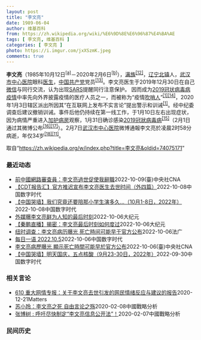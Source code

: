 ```yaml
---
layout: post
title: "李文亮"
date: 1989-06-04
author: 维基百科
from: https://zh.wikipedia.org/wiki/%E6%9D%8E%E6%96%87%E4%BA%AE
tags: [ 李文亮, 维基百科 ]
categories: [ 李文亮 ]
photo: https://i.imgur.com/jxXSzmK.jpeg
comments: true
---
```

<div class="mw-parser-output"><div id="noteTA-86a2cf6f" class="noteTA"><div class="noteTA-group"><div data-noteta-group-source="module" data-noteta-group="Medicine"></div><div data-noteta-group-source="module" data-noteta-group="地名"></div></div><div class="noteTA-local"><div data-noteta-code="zh-hans:互联网+; zh-hant:互聯網+;"></div><div data-noteta-code="zh-cn:卡洛·乌尔巴尼; zh-hk:卡爾婁·武爾班尼; zh-tw:卡洛·厄巴尼;"></div><div data-noteta-code="zh-cn:弗吉尼亚大学; zh-tw:維吉尼亞大學; zh-hk:維珍尼亞大學;"></div></div></div>

<p><b>李文亮</b>（1985年10月12日<sup id="cite_ref-3" class="reference"><a href="#cite_note-3">[a]</a></sup>－2020年2月6日<sup id="cite_ref-13" class="reference"><a href="#cite_note-13">[b]</a></sup>），<a href="/wiki/%E6%BB%A1%E6%97%8F" title="满族">满族</a><sup id="cite_ref-14" class="reference"><a href="#cite_note-14">[12]</a></sup>，<a href="/wiki/%E8%BE%BD%E5%AE%81%E7%9C%81" title="辽宁省">辽宁</a><a href="/wiki/%E5%8C%97%E9%95%87%E5%B8%82" title="北镇市">北镇</a>人，<a href="/wiki/%E6%AD%A6%E6%B1%89%E5%B8%82%E4%B8%AD%E5%BF%83%E5%8C%BB%E9%99%A2" title="武汉市中心医院">武汉市中心医院</a>眼科<a href="/wiki/%E5%8C%BB%E7%94%9F" title="医生">医生</a>，<a href="/wiki/%E4%B8%AD%E5%9B%BD%E5%85%B1%E4%BA%A7%E5%85%9A" title="中国共产党">中国共产党</a>党员<sup id="cite_ref-15" class="reference"><a href="#cite_note-15">[13]</a></sup>。李文亮医生于2019年12月30日在自己<a href="/wiki/%E5%BE%AE%E4%BF%A1" title="微信">微信</a>与同行交流，认为出现<a href="/wiki/%E5%9A%B4%E9%87%8D%E6%80%A5%E6%80%A7%E5%91%BC%E5%90%B8%E7%B3%BB%E7%B5%B1%E7%B6%9C%E5%90%88%E7%97%87" title="嚴重急性呼吸系統綜合症">SARS</a>提醒同行注意保护。 因而成为<a href="/wiki/2019%E5%86%A0%E7%8A%B6%E7%97%85%E6%AF%92%E7%97%85%E7%96%AB%E6%83%85" title="2019冠状病毒病疫情">2019冠状病毒病疫情</a>中率先向外界披露疫情的医疗人员之一，而被称为“疫情<a href="/wiki/%E5%90%B9%E5%93%A8%E4%BA%BA" title="吹哨人">吹哨人</a>”<sup id="cite_ref-财新_1-1" class="reference"><a href="#cite_note-财新-1">[1]</a></sup><sup id="cite_ref-16" class="reference"><a href="#cite_note-16">[14]</a></sup>，2020年1月3日辖区派出所因其“在互联网上发布不实言论”提出警示和训诫<sup id="cite_ref-财新_1-2" class="reference"><a href="#cite_note-财新-1">[1]</a></sup>。经中纪委调查后建议撤销训诫。事件后他仍持续在第一线工作，于1月10日左右出现症状，因为病情严重进入<a href="/wiki/%E5%8A%A0%E6%8A%A4%E7%97%85%E6%88%BF" class="mw-redirect" title="加护病房">加护病房</a>观察，1月31日确诊感染<a href="/wiki/2019%E5%86%A0%E7%8B%80%E7%97%85%E6%AF%92%E7%97%85" class="mw-redirect" title="2019冠狀病毒病">2019冠狀病毒病</a><sup id="cite_ref-监察答记者问_17-0" class="reference"><a href="#cite_note-监察答记者问-17">[15]</a></sup>（2月1日通过其微博公布<sup id="cite_ref-18" class="reference"><a href="#cite_note-18">[16]</a></sup><sup id="cite_ref-19" class="reference"><a href="#cite_note-19">[17]</a></sup>）。2月7日<a href="/wiki/%E6%AD%A6%E6%B1%89%E5%B8%82%E4%B8%AD%E5%BF%83%E5%8C%BB%E9%99%A2" title="武汉市中心医院">武汉市中心医院</a>微博通報李文亮於凌晨2时58分病逝，年仅34岁<sup id="cite_ref-20" class="reference"><a href="#cite_note-20">[18]</a></sup><sup id="cite_ref-wjw.wuhan_12-1" class="reference"><a href="#cite_note-wjw.wuhan-12">[11]</a></sup>。
</p>
</div><noscript><img src="//zh.wikipedia.org/wiki/Special:CentralAutoLogin/start?type=1x1" alt="" title="" width="1" height="1" style="border: none; position: absolute;"></noscript>
<div class="printfooter" data-nosnippet="">取自“<a dir="ltr" href="https://zh.wikipedia.org/w/index.php?title=李文亮&amp;oldid=74075171">https://zh.wikipedia.org/w/index.php?title=李文亮&amp;oldid=74075171</a>”</div><div id="recent-news"><h3>最近动态</h3><ul><li><a href="https://nodebe4.github.io/waimei/2022-10-09/%E5%89%8D%E4%B8%AD%E5%9C%8B%E7%B6%B2%E8%B7%AF%E5%AF%A9%E6%9F%A5%E5%93%A1-%E6%9D%8E%E6%96%87%E4%BA%AE%E9%81%8E%E4%B8%96%E4%BF%83%E4%BD%BF%E6%88%91%E8%BE%AD%E8%81%B7" title="前中國網路審查員：李文亮過世促使我辭職—— （中央社台北9日電）外媒報導一名中國網路審查員的故事。他第一次在網上看到天安門事件的紀錄片時深感震驚，長大後仍成為網路審查員，直到李文亮醫生過世，這成...">前中國網路審查員：李文亮過世促使我辭職</a><time>2022-10-09</time><a class="tag">(臺)中央社CNA</a></li>
<li><a href="https://nodebe4.github.io/waimei/2022-10-08/CDT%E6%8A%A5%E5%91%8A%E6%B1%87-%E5%AE%98%E6%96%B9%E6%8E%A8%E8%BF%9F%E5%AE%A3%E5%B8%83%E6%9D%8E%E6%96%87%E4%BA%AE%E5%8C%BB%E7%94%9F%E5%8E%BB%E4%B8%96%E6%97%B6%E9%97%B4-%E5%A4%96%E5%9B%9B%E7%AF%87" title="【CDT报告汇】官方推迟宣布李文亮医生去世时间（外四篇）—— 编者按：《CDT报告汇》栏目收录和中国言论自由及其他人权问题相关的报告资讯。这些报告的来源多种多样，包括机构调查、学术研究、媒体报道...">【CDT报告汇】官方推迟宣布李文亮医生去世时间（外四篇）</a><time>2022-10-08</time><a class="tag">中国数字时代</a></li>
<li><a href="https://nodebe4.github.io/waimei/2022-10-08/%E4%B8%AD%E5%9B%BD%E5%93%AD%E5%A2%99-%E6%88%91%E4%BB%AC%E7%A9%B6%E7%AB%9F%E8%BF%98%E8%A6%81%E9%99%AA%E9%82%A3%E5%B0%8F%E5%AD%A6%E7%94%9F%E6%BC%94%E5%A4%9A%E4%B9%85-10%E6%9C%881-8%E6%97%A5-2022%E5%B9%B4" title="【中国哭墙】我们究竟还要陪那小学生演多久…（10月1-8日，2022年）—— CDT 档案卡 标题：【中国哭墙】我们究竟还要陪那小学生演多久…（10月1-8日，2022年）作者：李文亮医生微博下...">【中国哭墙】我们究竟还要陪那小学生演多久…（10月1-8日，2022年）</a><time>2022-10-08</time><a class="tag">中国数字时代</a></li>
<li><a href="https://nodebe4.github.io/waimei/2022-10-06/%E5%A4%96%E5%AA%92%E6%9B%9D%E6%9D%8E%E6%96%87%E4%BA%AE%E9%B2%9C%E4%B8%BA%E4%BA%BA%E7%9F%A5%E7%9A%84%E6%9C%80%E5%90%8E%E6%97%B6%E5%88%BB" title="外媒曝李文亮鲜为人知的最后时刻—— 【大纪元2022年10月06日讯】（大纪元记者赵凤华综合报导）中共病毒（新冠病毒，COVID-19）传播的吹哨人、武汉医生李文亮的病逝曾引发广泛关注。10月6...">外媒曝李文亮鲜为人知的最后时刻</a><time>2022-10-06</time><a class="tag">大纪元</a></li>
<li><a href="https://nodebe4.github.io/waimei/2022-10-06/%E7%A7%A6%E9%B9%8F%E7%9B%B4%E6%92%AD-%E6%8F%AD%E5%AF%86-%E6%9D%8E%E6%96%87%E4%BA%AE%E6%9C%80%E5%90%8E%E6%97%B6%E5%88%BB%E5%A6%82%E4%BD%95%E5%BA%A6%E8%BF%87" title="【秦鹏直播】揭密：李文亮最后时刻如何度过—— 【大纪元2022年10月06日讯】观众朋友们大家好，欢迎收看《时事天天聊》。今天是美东时间10月6日，京港台时间10月7日。 今天焦点：《纽约时报》...">【秦鹏直播】揭密：李文亮最后时刻如何度过</a><time>2022-10-06</time><a class="tag">大纪元</a></li>
<li><a href="https://nodebe4.github.io/waimei/2022-10-06/%E7%BA%BD%E6%97%B6%E8%B0%83%E6%9F%A5-%E6%9D%8E%E6%96%87%E4%BA%AE%E7%97%85%E5%8E%86%E6%9B%9D%E5%85%89-%E6%AD%BB%E4%BA%A1%E6%99%82%E9%97%B4%E5%8F%AF%E8%83%BD%E6%97%A9%E4%BA%8E%E5%AE%98%E6%96%B9%E5%85%AC%E5%B8%83" title="纽时调查：李文亮病历曝光 死亡時间可能早于官方公布—— 06/10/2022 - 16:32 中国新冠疫情吹哨人李文亮染疫去世超过2年，《纽约时报》的一项视觉调查披露了李文亮之死的新细节。题为《...">纽时调查：李文亮病历曝光  死亡時间可能早于官方公布</a><time>2022-10-06</time><a class="tag">法广</a></li>
<li><a href="https://nodebe4.github.io/waimei/2022-10-06/%E6%AF%8F%E6%97%A5%E4%B8%80%E8%AF%AD-2022.10.5" title="每日一语 2022.10.5—— B医生是李文亮生前的同事，曾在李文亮的抢救现场，他提供了有关李文亮之死的第一手叙述。 相关视频：https://www.nytimes.com/video/wo...">每日一语 2022.10.5</a><time>2022-10-06</time><a class="tag">中国数字时代</a></li>
<li><a href="https://nodebe4.github.io/waimei/2022-10-06/%E6%9D%8E%E6%96%87%E4%BA%AE%E7%97%85%E6%AD%B7%E6%9B%9D%E5%85%89-%E9%A1%AF%E7%A4%BA%E6%AD%BB%E4%BA%A1%E6%99%82%E9%96%93%E5%8F%AF%E8%83%BD%E6%97%A9%E6%96%BC%E5%AE%98%E6%96%B9%E5%85%AC%E5%B8%83" title="李文亮病歷曝光 顯示死亡時間可能早於官方公布—— （中央社台北6日電）中國COVID-19吹哨人李文亮染疫去世逾2年，外媒引述一名李文亮同事提供的資料，今天揭露當時接受治療的細節，以及政府如何進...">李文亮病歷曝光  顯示死亡時間可能早於官方公布</a><time>2022-10-06</time><a class="tag">(臺)中央社CNA</a></li>
<li><a href="https://nodebe4.github.io/waimei/2022-09-30/%E4%B8%AD%E5%9B%BD%E5%93%AD%E5%A2%99-%E6%98%8E%E5%A4%A9%E5%9B%BD%E5%BA%86-%E4%BA%94%E7%82%B9%E6%A0%B8%E9%85%B8-9%E6%9C%8823-30%E6%97%A5-2022%E5%B9%B4" title="【中国哭墙】明天国庆，五点核酸（9月23-30日，2022年）—— CDT 档案卡 标题：【中国哭墙】明天国庆，五点核酸（9月23-30日，2022年）作者：李文亮医生微博下的留言者主题归类：中...">【中国哭墙】明天国庆，五点核酸（9月23-30日，2022年）</a><time>2022-09-30</time><a class="tag">中国数字时代</a></li>
</ul></div><div id="open-opinion"><h3>相关言论</h3><ul><li><a href="https://nodebe4.github.io/opinion/2020-12-21/610-%E9%87%8D%E5%A4%A7%E7%BD%91%E6%83%85%E4%B8%93%E6%8A%A5-%E5%85%B3%E4%BA%8E%E6%9D%8E%E6%96%87%E4%BA%AE%E5%8E%BB%E4%B8%96%E5%BC%95%E5%8F%91%E7%9A%84%E7%BD%91%E6%B0%91%E6%83%85%E7%BB%AA%E5%8F%8D%E5%BA%94%E4%B8%8E%E5%BB%BA%E8%AE%AE%E7%9A%84%E6%8A%A5%E5%91%8A/" title="野兽爱智慧">610 重大网情专报：关于李文亮去世引发的网民情绪反应与建议的报告</a><time>2020-12-21</time><a class="tag">Matters</a></li>
<li><a href="https://nodebe4.github.io/opinion/2020-02-08/%E8%8B%8F%E5%B0%8F%E7%8E%B2-%E6%9D%8E%E6%96%87%E4%BA%AE%E4%B9%8B%E6%AD%BB-%E8%87%AA%E7%94%B1%E8%A8%80%E8%AE%BA%E4%B9%8B%E6%AE%87/" title="苏小玲">苏小玲：李文亮之死 自由言论之殇</a><time>2020-02-08</time><a class="tag">中國戰略分析</a></li>
<li><a href="https://nodebe4.github.io/opinion/2020-02-07/%E5%BC%A0%E5%8D%9A%E6%A0%91-%E5%91%BC%E5%90%81%E5%B0%BD%E5%BF%AB%E5%88%B6%E5%AE%9A-%E6%9D%8E%E6%96%87%E4%BA%AE%E4%BF%A1%E6%81%AF%E5%85%AC%E5%BC%80%E6%B3%95/" title="张博树">张博树 : 呼吁尽快制定“李文亮信息公开法”！</a><time>2020-02-07</time><a class="tag">中國戰略分析</a></li>
</ul></div><div id="mjls-record"><h3>民间历史</h3><ul></ul></div>